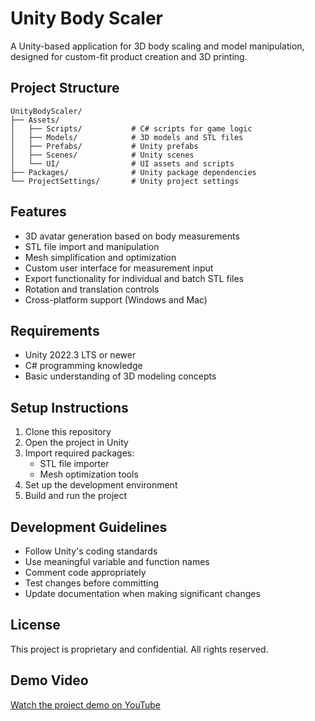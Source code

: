 # Unity Body Scaler

A Unity-based application for 3D body scaling and model manipulation, designed for custom-fit product creation and 3D printing.

## Project Structure

```
UnityBodyScaler/
├── Assets/
│   ├── Scripts/           # C# scripts for game logic
│   ├── Models/            # 3D models and STL files
│   ├── Prefabs/           # Unity prefabs
│   ├── Scenes/            # Unity scenes
│   └── UI/                # UI assets and scripts
├── Packages/              # Unity package dependencies
└── ProjectSettings/       # Unity project settings
```

## Features

- 3D avatar generation based on body measurements
- STL file import and manipulation
- Mesh simplification and optimization
- Custom user interface for measurement input
- Export functionality for individual and batch STL files
- Rotation and translation controls
- Cross-platform support (Windows and Mac)

## Requirements

- Unity 2022.3 LTS or newer
- C# programming knowledge
- Basic understanding of 3D modeling concepts

## Setup Instructions

1. Clone this repository
2. Open the project in Unity
3. Import required packages:
   - STL file importer
   - Mesh optimization tools
4. Set up the development environment
5. Build and run the project

## Development Guidelines

- Follow Unity's coding standards
- Use meaningful variable and function names
- Comment code appropriately
- Test changes before committing
- Update documentation when making significant changes

## License

This project is proprietary and confidential. All rights reserved.

## Demo Video

[Watch the project demo on YouTube](https://youtu.be/mqO5SiFyxsA) 